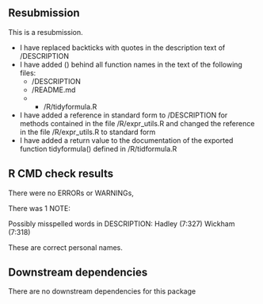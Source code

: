 ## Resubmission
This is a resubmission.

* I have replaced backticks with quotes in the description text of /DESCRIPTION
* I have added () behind all function names in the text of the following files:
    - /DESCRIPTION
	- /README.md
  * - /R/tidyformula.R
* I have added a reference in standard form to /DESCRIPTION for methods contained in the file /R/expr_utils.R and changed the reference in the file /R/expr_utils.R to standard form
* I have added a return value to the documentation of the exported function tidyformula() defined in /R/tidformula.R

## R CMD check results
There were no ERRORs or WARNINGs,

There was 1 NOTE:

Possibly misspelled words in DESCRIPTION:
  Hadley (7:327)
  Wickham (7:318)
  
  These are correct personal names.

## Downstream dependencies
There are no downstream dependencies for this package
